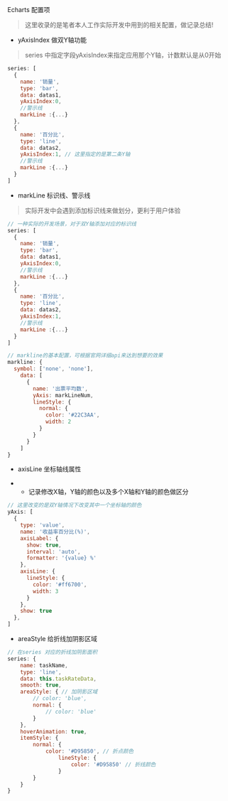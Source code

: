 Echarts 配置项

> 这里收录的是笔者本人工作实际开发中用到的相关配置，做记录总结!

- yAxisIndex 做双Y轴功能

> series 中指定字段yAxisIndex来指定应用那个Y轴，计数默认是从0开始



```js
series: [
  {
    name: '销量',
    type: 'bar',
    data: datas1,
    yAxisIndex:0,
    //警示线
    markLine :{...}
  },
  {
    name: '百分比',
    type: 'line',
    data: datas2,
    yAxisIndex:1, // 这里指定的是第二条Y轴
    //警示线
    markLine :{...}
  }
]
```



- markLine 标识线、警示线

> 实际开发中会遇到添加标识线来做划分，更利于用户体验



```js
// 一种实际的开发场景，对于双Y轴添加对应的标识线
series: [
  {
    name: '销量',
    type: 'bar',
    data: datas1,
    yAxisIndex:0,
    //警示线
    markLine :{...}
  },
  {
    name: '百分比',
    type: 'line',
    data: datas2,
    yAxisIndex:1,
    //警示线
    markLine :{...}
  }
]
```



```js
// markline的基本配置，可根据官网详细api来达到想要的效果
markline: {
  symbol: ['none', 'none'],
    data: [
      {
        name: '出票平均数',
        yAxis: markLineNum,
        lineStyle: {
          normal: {
            color: '#22C3AA',
            width: 2
          }
        }
      }
    ]
}
```



- axisLine 坐标轴线属性

- - 记录修改X轴，Y轴的颜色以及多个X轴和Y轴的颜色做区分



```js
// 这里改变的是双Y轴情况下改变其中一个坐标轴的颜色
yAxis: [
  {
    type: 'value',
    name: '收益率百分比(%)',
    axisLabel: {
      show: true,
      interval: 'auto',
      formatter: '{value} %'
    },
    axisLine: {
      lineStyle: {
        color: '#ff6700',
        width: 3
      }
    },
    show: true
  },
]
```

+ areaStyle  给折线加阴影区域

```js
// 在series 对应的折线加阴影面积
series: {
    name: taskName,
    type: 'line',
    data: this.taskRateData,
    smooth: true,
    areaStyle: { // 加阴影区域
        // color: 'blue',
        normal: {
            // color: 'blue'
        }
    },
    hoverAnimation: true,
    itemStyle: {
        normal: {
            color: '#D95850', // 折点颜色
                lineStyle: {
                    color: '#D95850' // 折线颜色
                }
        }
    }
}
```

